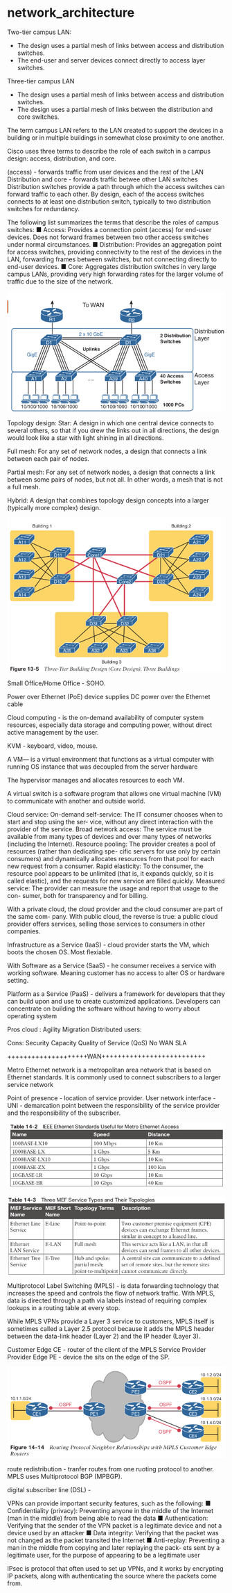 # network_architecture

Two-tier campus LAN:
- The design uses a partial mesh of links between access and distribution switches.
- The end-user and server devices connect directly to access layer switches.

Three-tier campus LAN
- The design uses a partial mesh of links between access and distribution switches.
- The design uses a partial mesh of links between the distribution and core switches.

The term campus LAN refers to the LAN created to support the devices in a building or in multiple buildings in somewhat close proximity to one another.

Cisco uses three terms to describe the role of each switch in a campus design: access, distribution, and core.

(access) - forwards traffic from user devices and the rest of the LAN
Distribution and core  - forwards traffic betwee other LAN switches
Distribution switches provide a path through which the access switches can forward traffic to each other.
By design, each of the access switches connects to at least one distribution switch,  typically to two distribution switches for redundancy.

The following list summarizes the terms that describe the roles of campus switches: 
■ Access: Provides a connection point (access) for end-user devices. Does not forward frames between two other access switches under normal circumstances.
■ Distribution: Provides an aggregation point for access switches, providing connectivity to the rest of the devices in the LAN, 
forwarding frames between switches, but not connecting directly to end-user devices.
■ Core: Aggregates distribution switches in very large campus LANs, providing very high forwarding rates for the larger volume of traffic due to the size of the network.

![](vx_images/166384700816918.png)


Topology design:
Star: A design in which one central device connects to several others, so that if you drew the
links out in all directions, the design would look like a star with light shining in all directions.

Full mesh: For any set of network nodes, a design that connects a link between each pair of nodes.

Partial mesh: For any set of network nodes, a design that connects a link between some pairs of nodes, but not all. In other words, a mesh that is not a full mesh.

Hybrid: A design that combines topology design concepts into a larger (typically more complex) design.

![](vx_images/156712110606010.png)

Small Office/Home Office - SOHO.

Power over Ethernet (PoE) device supplies DC power over the Ethernet cable

Cloud computing - is the on-demand availability of computer system resources, especially data storage and computing power, without direct active management by the user.

   KVM - keyboard, video, mouse.
   
A VM— is a virtual environment that functions as a virtual computer with running  OS instance that was decoupled from the server hardware

The hypervisor manages and allocates resources to each VM.

A virtual switch is a software program that allows one virtual machine (VM) to communicate with another and outside world. 

Cloud service:
On-demand self-service: The IT consumer chooses when to start and stop using the ser-
vice, without any direct interaction with the provider of the service.
Broad network access: The service must be available from many types of devices and
over many types of networks (including the Internet).
Resource pooling: The provider creates a pool of resources (rather than dedicating spe-
cific servers for use only by certain consumers) and dynamically allocates resources from
that pool for each new request from a consumer.
Rapid elasticity: To the consumer, the resource pool appears to be unlimited (that is, it
expands quickly, so it is called elastic), and the requests for new service are filled quickly.
Measured service: The provider can measure the usage and report that usage to the con-
sumer, both for transparency and for billing.

With a private cloud, the cloud provider and the cloud consumer are part of the same com-
pany. With public cloud, the reverse is true: a public cloud provider offers services, selling
those services to consumers in other companies.

Infrastructure as a Service (IaaS) - cloud provider starts the VM, which boots the chosen OS. Most flexiable. 

With Software as a Service (SaaS) - he consumer receives a service with working software.
Meaning customer has no access to alter OS or hardware setting. 

Platform as a Service (PaaS) - delivers a framework for developers that they can build upon and use to create customized applications.
Developers can concentrate on building the software without having to worry about operating system

Pros cloud :
Agility
Migration
Distributed users:

Cons:
Security
Capacity
Quality of Service (QoS)
No WAN SLA


++++++++++++++++++++WAN++++++++++++++++++++++++++

 Metro Ethernet network is a metropolitan area network that is based on Ethernet standards. It is commonly used to connect subscribers to a larger service network
 
Point of presence - location of service provider.
User network interface - UNI - demarcation point between the responsibility of the service provider and the responsibility of the subscriber.

![](vx_images/84213217259396.png)

![](vx_images/572353399816919.png)

Multiprotocol Label Switching (MPLS) -  is data forwarding technology that increases the speed and controls the flow of network traffic.
With MPLS, data is directed through a path via labels instead of requiring complex lookups in a routing table at every stop.

While MPLS VPNs provide a Layer 3 service to customers, MPLS itself is sometimes called a Layer 2.5 protocol 
because it adds the MPLS header between the data-link header (Layer 2) and the IP header (Layer 3).

Customer Edge CE - router of the client of the MPLS Service Provider
Provider Edge PE - device the sits on the edge of the SP.

![](vx_images/220025810606011.png)

route redistribution - tranfer routes from one ruoting protocol to another.
MPLS uses Multiprotocol BGP (MPBGP).

digital subscriber line (DSL) - 

VPNs can provide important security features, such as the following:
■ Confidentiality (privacy): Preventing anyone in the middle of the Internet (man in the middle) from being able to read the data
■ Authentication: Verifying that the sender of the VPN packet is a legitimate device and not a device used by an attacker
■ Data integrity: Verifying that the packet was not changed as the packet transited the
Internet
■ Anti-replay: Preventing a man in the middle from copying and later replaying the pack-
ets sent by a legitimate user, for the purpose of appearing to be a legitimate user

 IPsec is protocol that often used to set up VPNs, and it works by encrypting IP packets, along with authenticating the source where the packets come from.







